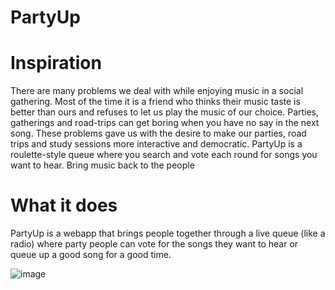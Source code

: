 # PartyUp

# Inspiration
There are many problems we deal with while enjoying music in a social gathering. Most of the time it is a friend who thinks their music taste is better than ours and refuses to let us play the music of our choice. Parties, gatherings and road-trips can get boring when you have no say in the next song. These problems gave us with the desire to make our parties, road trips and study sessions more interactive and democratic. PartyUp is a roulette-style queue where you search and vote each round for songs you want to hear. Bring music back to the people

# What it does
PartyUp is a webapp that brings people together through a live queue (like a radio) where party people can vote for the songs they want to hear or queue up a good song for a good time.

![image](https://user-images.githubusercontent.com/24720856/73197152-d48b6f00-40fe-11ea-990b-b32c758fbad3.png)

